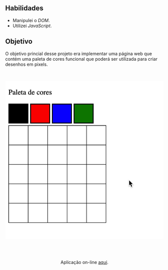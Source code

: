 ## Habilidades

- Manipulei o _DOM_.
- Utilizei _JavaScript_.

## Objetivo

O objetivo princial desse projeto era implementar uma página web que contém uma paleta de cores funcional que poderá ser utilizada para criar desenhos em pixels.

<br>
<p align='center'>
  <img src='img/art-with-pixels.gif'>
</p>
<br>

<br>
<p align='center'>Aplicação on-line <a href='https://ilanaragao.github.io/projects/pixels-art/' target='_blank'>aqui</a>.
</p>
